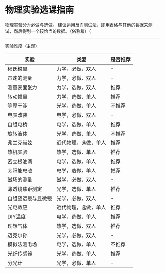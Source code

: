 # 物理实验选课指南
物理实验分为必做与选做。
建议运用反向测试法，即用表格与其他的数据来测试，然后得到一个较恰当的数据。（俗称编）（
<hr />
实验难度（主观）

|  实验   | 类型  | 是否推荐 |
|  ----  | ----  | ---- |
| 杨氏模量  | 力学，必做，双人|  -   |
|  声速的测量  | 力学，必做，双人| - |
|  测量表面张力 | 力学，选做，双人| 推荐 |
| 转动惯量|     力学，选做，单人| 推荐 |
| 等厚干涉|  光学，选做，单人|  不推荐 |
| 电表改装|  电学，必做，双人| -  |
| 自组电桥| 电学，选做，单人 | 推荐  |
| 旋转液体| 光学，选做，单人| 不推荐  |
| 弗兰克赫兹 | 近代物理，选做，单人| 推荐 |
|热机实验 | 热学，选做，单人 |  推荐 |
|密立根油滴| 电学，选做，单人| 推荐 |
| 太阳能电池| 电学，选做，单人| 推荐|
| 磁场的测量| 磁学，必做，双人| -  |
| 薄透镜焦距测定| 光学，选做，单人| 推荐 |
| 自组望远镜与显微镜| 光学，必做，双人| - |
| 光电效应 | 近代物理，选做，单人| 推荐 |
| DIY温度|  电学，选做，单人|   推荐 |
|理想气体 | 热学，选做，双人 | 推荐  |
|迈克尔孙 | 光学，必做，双人 | -   |
|模拟法测电场| 电学，选做，单人| 不推荐 |
|光纤传感器 | 光学，选做，单人 | 推荐|
| 分光计|  光学，必做，单人 | - |


